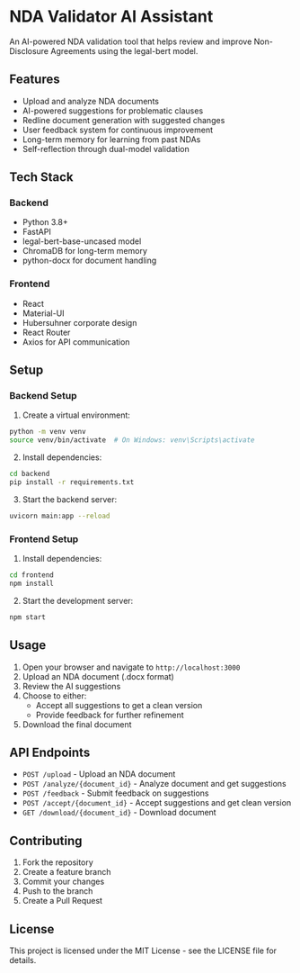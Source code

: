 # NDA Validator AI Assistant

An AI-powered NDA validation tool that helps review and improve Non-Disclosure Agreements using the legal-bert model.

## Features

- Upload and analyze NDA documents
- AI-powered suggestions for problematic clauses
- Redline document generation with suggested changes
- User feedback system for continuous improvement
- Long-term memory for learning from past NDAs
- Self-reflection through dual-model validation

## Tech Stack

### Backend
- Python 3.8+
- FastAPI
- legal-bert-base-uncased model
- ChromaDB for long-term memory
- python-docx for document handling

### Frontend
- React
- Material-UI
- Hubersuhner corporate design
- React Router
- Axios for API communication

## Setup

### Backend Setup

1. Create a virtual environment:
```bash
python -m venv venv
source venv/bin/activate  # On Windows: venv\Scripts\activate
```

2. Install dependencies:
```bash
cd backend
pip install -r requirements.txt
```

3. Start the backend server:
```bash
uvicorn main:app --reload
```

### Frontend Setup

1. Install dependencies:
```bash
cd frontend
npm install
```

2. Start the development server:
```bash
npm start
```

## Usage

1. Open your browser and navigate to `http://localhost:3000`
2. Upload an NDA document (.docx format)
3. Review the AI suggestions
4. Choose to either:
   - Accept all suggestions to get a clean version
   - Provide feedback for further refinement
5. Download the final document

## API Endpoints

- `POST /upload` - Upload an NDA document
- `POST /analyze/{document_id}` - Analyze document and get suggestions
- `POST /feedback` - Submit feedback on suggestions
- `POST /accept/{document_id}` - Accept suggestions and get clean version
- `GET /download/{document_id}` - Download document

## Contributing

1. Fork the repository
2. Create a feature branch
3. Commit your changes
4. Push to the branch
5. Create a Pull Request

## License

This project is licensed under the MIT License - see the LICENSE file for details. 